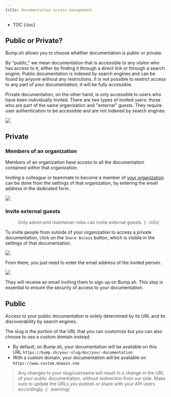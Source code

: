 ```yaml
---
title: Documentation access management
---
```


- TOC
{:toc}

## Public or Private?

Bump.sh allows you to choose whether documentation is public or private.

By "public," we mean documentation that is accessible to any visitor who has access to it, either by finding it through a direct link or through a search engine.
Public documentation is indexed by search engines and can be found by anyone without any restrictions. It is not possible to restrict access to any part of your documentation; it will be fully accessible.

Private documentation, on the other hand, is only accessible to users who have been individually invited. There are two types of invited users: those who are part of the same organization and "external" guests.
They require user authentication to be accessible and are not indexed by search engines.

![](/images/help/documentation-access-choice.png)

## Private

### Members of an organization

Members of an organization have access to all the documentation contained within that organization.

Inviting a colleague or teammate to become a member of [your organization](/help/organizations/) can be done from the settings of that organization, by entering the email address in the dedicated form.

![](/images/help/org-add-member.png)

### Invite external guests

> Only admin and maintainer roles can invite external guests.
> {: .info}

To invite people from outside of your organization to access a private documentation, click on the `Share Access` button, which is visible in the settings of that documentation.

![](/images/help/share-access-button.png)

From there, you just need to enter the email address of the invited person.

![](/images/help/share-access.png)

They will receive an email inviting them to sign up on Bump.sh. This step is essential to ensure the security of access to your documentation.

## Public

Access to your public documentation is solely determined by its URL and its discoverability by search engines.

The slug is the portion of the URL that you can customize but you can also choose to use a custom domain instead:

- By default, on Bump.sh, your documentation will be available on this URL `https://bump.sh/your-slug/doc/your-documentation`
- With a custom domain, your documentation will be available on `https://www.custom.domain.com`

> Any changes to your slug/username will result in a change in the URL of your public documentation, without redirection from our side. Make sure to update the URLs you publish or share with your API users accordingly.
{: .warning}